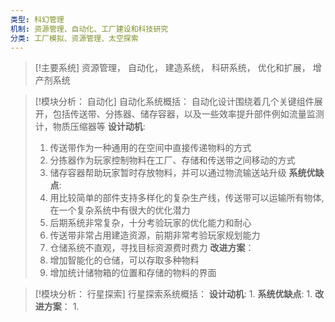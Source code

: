 ```yaml
---
类型: 科幻管理
机制: 资源管理、自动化、工厂建设和科技研究
分类: 工厂模拟、资源管理、太空探索
---
```



>[!主要系统] 
> 资源管理， 自动化， 建造系统， 科研系统， 优化和扩展， 增产剂系统


>[!模块分析： 自动化]
>自动化系统概括： 自动化设计围绕着几个关键组件展开，包括传送带、分拣器、储存容器，以及一些效率提升部件例如流量监测计，物质压缩器等
>**设计动机**: 
>	1.  传送带作为一种通用的在空间中直接传递物料的方式
>	2. 分拣器作为玩家控制物料在工厂、存储和传送带之间移动的方式
>	3. 储存容器帮助玩家暂时存放物料，并可以通过物流输送站升级
>**系统优缺点**:
>    1. 用比较简单的部件支持多样化的复杂生产线，传送带可以运输所有物体,在一个复杂系统中有很大的优化潜力
>	2. 后期系统非常复杂，十分考验玩家的优化能力和耐心
>	3. 传送带非常占用建造资源，前期非常考验玩家规划能力
>	4. 仓储系统不直观，寻找目标资源费时费力
> **改进方案**：
>  1. 增加智能化的仓储，可以存取多种物料
>  2. 增加统计储物箱的位置和存储的物料的界面


>[!模块分析： 行星探索]
>行星探索系统概括： 
>**设计动机**: 
>	1. 
>**系统优缺点**:
>    1. 
> **改进方案**：
> 	1. 
